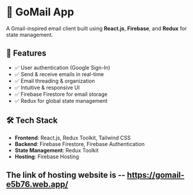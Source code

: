 # 📩 GoMail App  
A Gmail-inspired email client built using **React.js**, **Firebase**, and **Redux** for state management.  


## 🚀 Features
- ✅ User authentication (Google Sign-In)  
- ✅ Send & receive emails in real-time  
- ✅ Email threading & organization  
- ✅ Intuitive & responsive UI  
- ✅ Firebase Firestore for email storage  
- ✅ Redux for global state management  

## 🛠️ Tech Stack
- **Frontend**: React.js, Redux Toolkit, Tailwind CSS  
- **Backend**: Firebase Firestore, Firebase Authentication  
- **State Management**: Redux Toolkit  
- **Hosting**: Firebase Hosting  

## The link of hosting website is -- https://gomail-e5b76.web.app/

